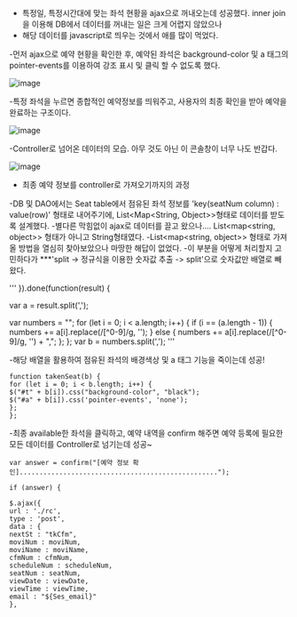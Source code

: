* 특정일, 특정시간대에 맞는 좌석 현황을 ajax으로 꺼내오는데 성공했다. inner join을 이용해 DB에서 데이터를 꺼내는 일은 크게 어렵지 않았으나 
* 해당 데이터를 javascript로 띄우는 것에서 애를 많이 먹었다.


-먼저 ajax으로 예약 현황을 확인한 후, 예약된 좌석은 background-color 및 a 태그의 pointer-events를 이용하여 강조 표시 및 클릭 할 수 없도록 했다.

![image](https://user-images.githubusercontent.com/62887609/121359141-26d4d500-c96e-11eb-93c3-255703eb0f23.png)


-특정 좌석을 누르면 종합적인 예약정보를 띄워주고, 사용자의 최종 확인을 받아 예약을 완료하는 구조이다.

![image](https://user-images.githubusercontent.com/62887609/121359300-4ec43880-c96e-11eb-901a-5367f27c3ad4.png)


-Controller로 넘어온 데이터의 모습. 아무 것도 아닌 이 콘솔창이 너무 나도 반갑다.

 ![image](https://user-images.githubusercontent.com/62887609/121359357-60a5db80-c96e-11eb-99ea-e215861a47c7.png)


 
* 최종 예약 정보를 controller로 가져오기까지의 과정


-DB 및 DAO에서는 Seat table에서 점유된 좌석 정보를 'key(seatNum column) : value(row)' 형태로 내어주기에, List<Map<String, Object>>형태로 데이터를 받도록 설계했다.
-별다른 막힘없이 ajax로 데이터를 끌고 왔으나.... List<map<string, object>> 형태가 아니고 String형태였다. 
-List<map<string, object>> 형태로 가져올 방법을 열심히 찾아보았으나 마땅한 해답이 없었다. 
-이 부분을 어떻게 처리할지 고민하다가 ***'split -> 정규식을 이용한 숫자값 추출 -> split'으로 숫자값만 배열로 빼왔다.

 
'''
}).done(function(result) {

var a = result.split(',');

var numbers = "";
for (let i = 0; i < a.length; i++) {
   if (i == (a.length - 1)) {
     numbers += a[i].replace(/[^0-9]/g, '');
   } else {
     numbers += a[i].replace(/[^0-9]/g, '') + ",";
   };
};
var b = numbers.split(',');
'''
 

-해당 배열을 활용하여 점유된 좌석의 배경색상 및 a 태그 기능을 죽이는데 성공!

 
```
function takenSeat(b) {
for (let i = 0; i < b.length; i++) {
$("#t" + b[i]).css("background-color", "black");
$("#a" + b[i]).css('pointer-events', 'none');
};
};
```
 

-최종 available한 좌석을 클릭하고, 예약 내역을 confirm 해주면 예약 등록에 필요한 모든 데이터를 Controller로 넘기는데 성공~

 
```
var answer = confirm("[예약 정보 확인]..................................................");

if (answer) {

$.ajax({
url : './rc',
type : 'post',
data : {
nextSt : "tkCfm",
moviNum : moviNum,
moviName : moviName,
cfmNum : cfmNum,
scheduleNum : scheduleNum,
seatNum : seatNum,
viewDate : viewDate,
viewTime : viewTime,
email : "${Ses_email}"
},
```

